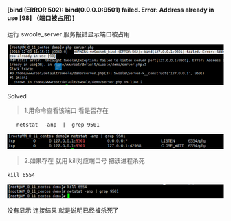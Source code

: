 #### [bind (ERROR 502): bind(0.0.0.0:9501) failed. Error: Address already in use [98\] （端口被占用）]

运行 swoole_server 服务报错显示端口被占用

<img src="./img/bindError1.png">

Solved

>  1.用命令查看该端口 看是否存在

`	netstat  -anp  |  grep 9501`

<img src="./img/binderror2.png">

> 2.如果存在 就用 kill对应端口号 把该进程杀死

 `kill 6554`

<img src="./img/binderror3.png">

没有显示 连接结果 就是说明已经被杀死了